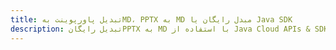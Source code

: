 ---title: تبدیل پاورپوینت بهMD، PPTX به MD مبدل رایگان یا Java SDKdescription: تبدیل رایگانPPTX به MD با استفاده از Java Cloud APIs & SDK. همچنین اسناد Microsoft PowerPoint را در Cloud ایجاد، ویرایش و رندر کنید.---